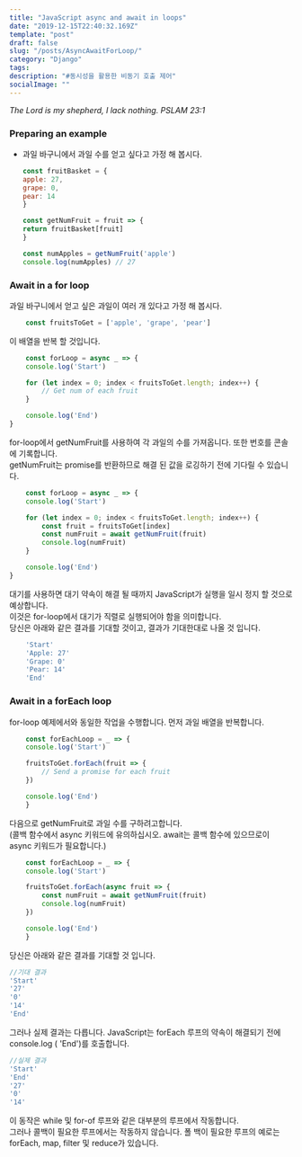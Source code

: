 ```yaml
---
title: "JavaScript async and await in loops"
date: "2019-12-15T22:40:32.169Z"
template: "post"
draft: false
slug: "/posts/AsyncAwaitForLoop/"
category: "Django"
tags:
description: "#동시성을 활용한 비동기 호출 제어"
socialImage: ""
---
```

*The Lord is my shepherd, I lack nothing. PSLAM 23:1*

### Preparing an example
+ 과일 바구니에서 과일 수를 얻고 싶다고 가정 해 봅시다.

    ```javascript 
    const fruitBasket = {
    apple: 27, 
    grape: 0,
    pear: 14 
    }

    const getNumFruit = fruit => {
    return fruitBasket[fruit]
    }

    const numApples = getNumFruit('apple')
    console.log(numApples) // 27
    ```

### Await in a for loop
과일 바구니에서 얻고 싶은 과일이 여러 개 있다고 가정 해 봅시다.

```javascript
    const fruitsToGet = ['apple', 'grape', 'pear']
```
이 배열을 반복 할 것입니다.
```javascript
    const forLoop = async _ => {
    console.log('Start')

    for (let index = 0; index < fruitsToGet.length; index++) {
        // Get num of each fruit
    }

    console.log('End')
}
```
for-loop에서 getNumFruit를 사용하여 각 과일의 수를 가져옵니다. 또한 번호를 콘솔에 기록합니다.  
getNumFruit는 promise를 반환하므로 해결 된 값을 로깅하기 전에 기다릴 수 있습니다.

```javascript
    const forLoop = async _ => {
    console.log('Start')

    for (let index = 0; index < fruitsToGet.length; index++) {
        const fruit = fruitsToGet[index]
        const numFruit = await getNumFruit(fruit)
        console.log(numFruit)
    }

    console.log('End')
}
```
대기를 사용하면 대기 약속이 해결 될 때까지 JavaScript가 실행을 일시 정지 할 것으로 예상합니다.  
이것은 for-loop에서 대기가 직렬로 실행되어야 함을 의미합니다.<br>
당신은 아래와 같은 결과를 기대할 것이고, 결과가 기대한대로 나올 것 입니다.
```javascript 
    'Start'
    'Apple: 27'
    'Grape: 0'
    'Pear: 14'
    'End'
```

### Await in a forEach loop
for-loop 예제에서와 동일한 작업을 수행합니다. 먼저 과일 배열을 반복합니다.
```javascript
    const forEachLoop = _ => {
    console.log('Start')

    fruitsToGet.forEach(fruit => {
        // Send a promise for each fruit
    })

    console.log('End')
    }
```
다음으로 getNumFruit로 과일 수를 구하려고합니다.  
(콜백 함수에서 async 키워드에 유의하십시오. await는 콜백 함수에 있으므로이 async 키워드가 필요합니다.)
```javascript
    const forEachLoop = _ => {
    console.log('Start')

    fruitsToGet.forEach(async fruit => {
        const numFruit = await getNumFruit(fruit)
        console.log(numFruit)
    })

    console.log('End')
    }
```
당신은 아래와 같은 결과를 기대할 것 입니다.
```javascript
//기대 결과
'Start'
'27'
'0'
'14'
'End'
```
그러나 실제 결과는 다릅니다. JavaScript는 forEach 루프의 약속이 해결되기 전에 console.log ( 'End')를 호출합니다.
```javascript
//실제 결과
'Start'
'End'
'27'
'0'
'14'
```
이 동작은 while 및 for-of 루프와 같은 대부분의 루프에서 작동합니다.  
그러나 콜백이 필요한 루프에서는 작동하지 않습니다. 폴 백이 필요한 루프의 예로는 forEach, map, filter 및 reduce가 있습니다.